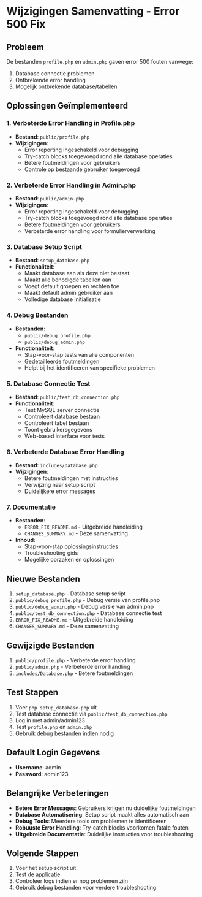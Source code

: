 # Wijzigingen Samenvatting - Error 500 Fix

## Probleem
De bestanden `profile.php` en `admin.php` gaven error 500 fouten vanwege:
1. Database connectie problemen
2. Ontbrekende error handling
3. Mogelijk ontbrekende database/tabellen

## Oplossingen Geïmplementeerd

### 1. Verbeterde Error Handling in Profile.php
- **Bestand**: `public/profile.php`
- **Wijzigingen**:
  - Error reporting ingeschakeld voor debugging
  - Try-catch blocks toegevoegd rond alle database operaties
  - Betere foutmeldingen voor gebruikers
  - Controle op bestaande gebruiker toegevoegd

### 2. Verbeterde Error Handling in Admin.php
- **Bestand**: `public/admin.php`
- **Wijzigingen**:
  - Error reporting ingeschakeld voor debugging
  - Try-catch blocks toegevoegd rond alle database operaties
  - Betere foutmeldingen voor gebruikers
  - Verbeterde error handling voor formulierverwerking

### 3. Database Setup Script
- **Bestand**: `setup_database.php`
- **Functionaliteit**:
  - Maakt database aan als deze niet bestaat
  - Maakt alle benodigde tabellen aan
  - Voegt default groepen en rechten toe
  - Maakt default admin gebruiker aan
  - Volledige database initialisatie

### 4. Debug Bestanden
- **Bestanden**: 
  - `public/debug_profile.php`
  - `public/debug_admin.php`
- **Functionaliteit**:
  - Stap-voor-stap tests van alle componenten
  - Gedetailleerde foutmeldingen
  - Helpt bij het identificeren van specifieke problemen

### 5. Database Connectie Test
- **Bestand**: `public/test_db_connection.php`
- **Functionaliteit**:
  - Test MySQL server connectie
  - Controleert database bestaan
  - Controleert tabel bestaan
  - Toont gebruikersgegevens
  - Web-based interface voor tests

### 6. Verbeterde Database Error Handling
- **Bestand**: `includes/Database.php`
- **Wijzigingen**:
  - Betere foutmeldingen met instructies
  - Verwijzing naar setup script
  - Duidelijkere error messages

### 7. Documentatie
- **Bestanden**:
  - `ERROR_FIX_README.md` - Uitgebreide handleiding
  - `CHANGES_SUMMARY.md` - Deze samenvatting
- **Inhoud**:
  - Stap-voor-stap oplossingsinstructies
  - Troubleshooting gids
  - Mogelijke oorzaken en oplossingen

## Nieuwe Bestanden
1. `setup_database.php` - Database setup script
2. `public/debug_profile.php` - Debug versie van profile.php
3. `public/debug_admin.php` - Debug versie van admin.php
4. `public/test_db_connection.php` - Database connectie test
5. `ERROR_FIX_README.md` - Uitgebreide handleiding
6. `CHANGES_SUMMARY.md` - Deze samenvatting

## Gewijzigde Bestanden
1. `public/profile.php` - Verbeterde error handling
2. `public/admin.php` - Verbeterde error handling
3. `includes/Database.php` - Betere foutmeldingen

## Test Stappen
1. Voer `php setup_database.php` uit
2. Test database connectie via `public/test_db_connection.php`
3. Log in met admin/admin123
4. Test `profile.php` en `admin.php`
5. Gebruik debug bestanden indien nodig

## Default Login Gegevens
- **Username**: admin
- **Password**: admin123

## Belangrijke Verbeteringen
- **Betere Error Messages**: Gebruikers krijgen nu duidelijke foutmeldingen
- **Database Automatisering**: Setup script maakt alles automatisch aan
- **Debug Tools**: Meerdere tools om problemen te identificeren
- **Robuuste Error Handling**: Try-catch blocks voorkomen fatale fouten
- **Uitgebreide Documentatie**: Duidelijke instructies voor troubleshooting

## Volgende Stappen
1. Voer het setup script uit
2. Test de applicatie
3. Controleer logs indien er nog problemen zijn
4. Gebruik debug bestanden voor verdere troubleshooting